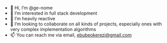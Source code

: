 - 👋 Hi, I’m @ge-nome
- 👀 I’m interested in full stack development
- 🌱 I’m heavily reactive
- 💞️ I’m looking to collaborate on all kinds of projects, especially ones with very complex implementation algorithms
- 📫 You can reach me via email, ebubeokerezi@gmail.com

<!---
ge-nome/ge-nome is a ✨ special ✨ repository because its `README.md` (this file) appears on your GitHub profile.
You can click the Preview link to take a look at your changes.
--->
